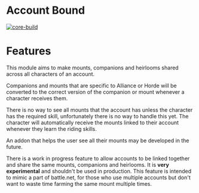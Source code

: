 # Account Bound
[![core-build](https://github.com/tkn963/mod-accountbound/workflows/core-build/badge.svg?branch=master&event=push)](https://github.com/tkn963/mod-accountbound/actions?query=workflow%3Acore-build+branch%3Amaster+event%3Apush)

# Features
This module aims to make mounts, companions and heirlooms shared across all characters of an account.

Companions and mounts that are specific to Alliance or Horde will be converted to the correct version of the companion or mount whenever a character receives them.

There is no way to see all mounts that the account has unless the character has the required skill, unfortunately there is no way to handle this yet. The character will automatically receive the mounts linked to their account whenever they learn the riding skills.

An addon that helps the user see all their mounts may be developed in the future.

There is a work in progress feature to allow accounts to be linked together and share the same mounts, companions and heirlooms. It is **very experimental** and shouldn't be used in production. This feature is intended to mimic a part of battle.net, for those who use multiple accounts but don't want to waste time farming the same mount multiple times.
